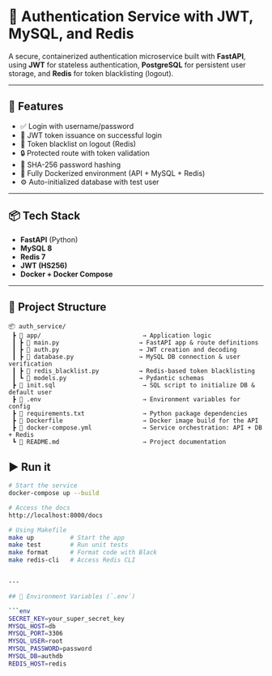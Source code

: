 # 🔐 Authentication Service with JWT, MySQL, and Redis

A secure, containerized authentication microservice built with **FastAPI**, using **JWT** for stateless authentication, **PostgreSQL** for persistent user storage, and **Redis** for token blacklisting (logout).

---

## 🚀 Features

- ✅ Login with username/password
- 🔐 JWT token issuance on successful login
- 🔁 Token blacklist on logout (Redis)
- 🔒 Protected route with token validation
- 🧂 SHA-256 password hashing
- 🐳 Fully Dockerized environment (API + MySQL + Redis)
- ⚙️ Auto-initialized database with test user

---

## 📦 Tech Stack

- **FastAPI** (Python)
- **MySQL 8**
- **Redis 7**
- **JWT (HS256)**
- **Docker + Docker Compose**

---

## 📁 Project Structure

```text
📦 auth_service/
 ┣ 📂 app/                            → Application logic
 ┃ ┣ 📄 main.py                      → FastAPI app & route definitions
 ┃ ┣ 📄 auth.py                      → JWT creation and decoding
 ┃ ┣ 📄 database.py                  → MySQL DB connection & user verification
 ┃ ┣ 📄 redis_blacklist.py           → Redis-based token blacklisting
 ┃ ┗ 📄 models.py                    → Pydantic schemas
 ┣ 📄 init.sql                        → SQL script to initialize DB & default user
 ┣ 📄 .env                            → Environment variables for config
 ┣ 📄 requirements.txt                → Python package dependencies
 ┣ 📄 Dockerfile                      → Docker image build for the API
 ┣ 📄 docker-compose.yml              → Service orchestration: API + DB + Redis
 ┗ 📄 README.md                       → Project documentation
```


## ▶️ Run it

```bash
# Start the service
docker-compose up --build

# Access the docs
http://localhost:8000/docs

# Using Makefile
make up          # Start the app
make test        # Run unit tests
make format      # Format code with Black
make redis-cli   # Access Redis CLI


---

## 🔧 Environment Variables (`.env`)

```env
SECRET_KEY=your_super_secret_key
MYSQL_HOST=db
MYSQL_PORT=3306
MYSQL_USER=root
MYSQL_PASSWORD=password
MYSQL_DB=authdb
REDIS_HOST=redis


